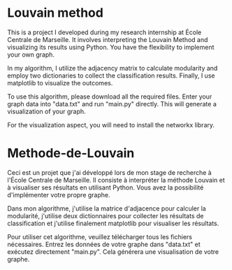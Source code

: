 # Louvain method
This is a project I developed during my research internship at École Centrale de Marseille. It involves interpreting the Louvain Method and visualizing its results using Python. You have the flexibility to implement your own graph.

In my algorithm, I utilize the adjacency matrix to calculate modularity and employ two dictionaries to collect the classification results. Finally, I use matplotlib to visualize the outcomes.

To use this algorithm, please download all the required files. Enter your graph data into "data.txt" and run "main.py" directly. This will generate a visualization of your graph.

For the visualization aspect, you will need to install the networkx library.

# Methode-de-Louvain
Ceci est un projet que j'ai développé lors de mon stage de recherche à l'École Centrale de Marseille. Il consiste à interpréter la méthode Louvain et à visualiser ses résultats en utilisant Python. Vous avez la possibilité d'implémenter votre propre graphe.

Dans mon algorithme, j'utilise la matrice d'adjacence pour calculer la modularité, j'utilise deux dictionnaires pour collecter les résultats de classification et j'utilise finalement matplotlib pour visualiser les résultats.

Pour utiliser cet algorithme, veuillez télécharger tous les fichiers nécessaires. Entrez les données de votre graphe dans "data.txt" et exécutez directement "main.py". Cela générera une visualisation de votre graphe.
